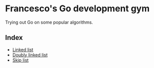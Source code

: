 # Francesco's Go development gym

Trying out Go on some popular algorithms.

## Index

- [Linked list](pkg/datastructures/linkedlist/)
- [Doubly linked list](pkg/datastructures/doublylinkedlist/)
- [Skip list](pkg/datastructures/skiplist/)
